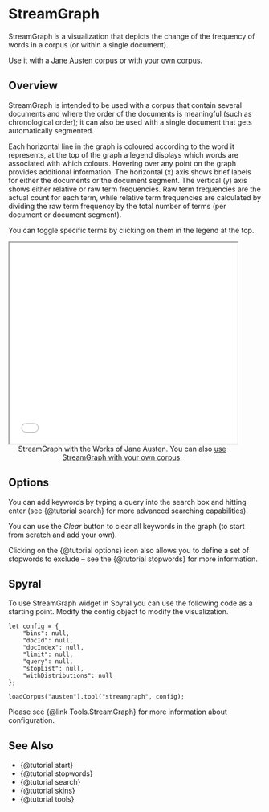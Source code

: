 # StreamGraph
	
StreamGraph is a visualization that depicts the change of the frequency of words in a corpus (or within a single document).

Use it with a [Jane Austen corpus](../?view=StreamGraph&corpus=austen) or with [your own corpus](../?view=StreamGraph).


## Overview


StreamGraph is intended to be used with a corpus that contain several documents and where the order of the documents is 
meaningful (such as chronological order); it can also be used with a single document that gets automatically segmented.

Each horizontal line in the graph is coloured according to the word it represents, at the top of the graph a legend 
displays which words are associated with which colours. Hovering over any point on the graph provides additional 
information. The horizontal (x) axis shows brief labels for either the documents or the document segment. The vertical 
(y) axis shows either relative or raw term frequencies. Raw term frequencies are the actual count for each term, while 
relative term frequencies are calculated by dividing the raw term frequency by the total number of terms (per document 
or document segment).

You can toggle specific terms by clicking on them in the legend at the top.

<iframe src="../tool/StreamGraph/?corpus=austen&subtitle=The+Works+of+Jane+Austen" style="width: 90%; height: 400px;"></iframe>
<div style="width: 90%; text-align: center; margin-bottom: 1em;">StreamGraph with the Works of Jane Austen. You can also <a href="../?view=StreamGraph" target="_blank">use StreamGraph with your own corpus</a>.</div>

## Options

You can add keywords by typing a query into the search box and hitting enter (see {@tutorial search} for more advanced 
searching capabilities).

You can use the _Clear_ button to clear all keywords in the graph (to start from scratch and add your own).

Clicking on the {@tutorial options} icon also allows you to define a set of stopwords to exclude – see the 
{@tutorial stopwords} for more information.

## Spyral

To use StreamGraph widget in Spyral you can use the following code as a starting point. Modify the config object to 
modify the visualization.

```
let config = {
    "bins": null,
    "docId": null,
    "docIndex": null,
    "limit": null,
    "query": null,
    "stopList": null,
    "withDistributions": null
}; 

loadCorpus("austen").tool("streamgraph", config);
```

Please see {@link Tools.StreamGraph} for more information about configuration.

## See Also

- {@tutorial start}
- {@tutorial stopwords}
- {@tutorial search}
- {@tutorial skins}
- {@tutorial tools}
